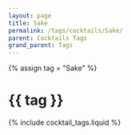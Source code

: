 ```yaml
---
layout: page
title: Sake
permalink: /tags/cocktails/Sake/
parent: Cocktails Tags
grand_parent: Tags
---
```

{% assign tag = "Sake" %}
# {{ tag }}
{% include cocktail_tags.liquid %}